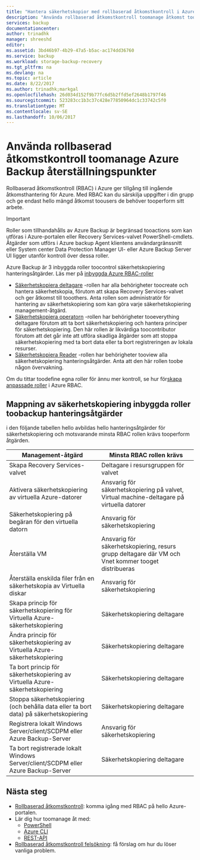 ```yaml
---
title: "Hantera säkerhetskopior med rollbaserad åtkomstkontroll i Azure | Microsoft Docs"
description: "Använda rollbaserad åtkomstkontroll toomanage åtkomst toobackup hanteringsåtgärder i Recovery Services-valvet."
services: backup
documentationcenter: 
author: trinadhk
manager: shreeshd
editor: 
ms.assetid: 3bd46b97-4b29-47a5-b5ac-ac174dd36760
ms.service: backup
ms.workload: storage-backup-recovery
ms.tgt_pltfrm: na
ms.devlang: na
ms.topic: article
ms.date: 8/22/2017
ms.author: trinadhk;markgal
ms.openlocfilehash: 26d034d152f9b77fc6d5b2ffd5ef2648b1797f46
ms.sourcegitcommit: 523283cc1b3c37c428e77850964dc1c33742c5f0
ms.translationtype: MT
ms.contentlocale: sv-SE
ms.lasthandoff: 10/06/2017
---
```

# <a name="use-role-based-access-control-toomanage-azure-backup-recovery-points"></a>Använda rollbaserad åtkomstkontroll toomanage Azure Backup återställningspunkter
Rollbaserad åtkomstkontroll (RBAC) i Azure ger tillgång till ingående åtkomsthantering för Azure. Med RBAC kan du särskilja uppgifter i din grupp och ge endast hello mängd åtkomst toousers de behöver tooperform sitt arbete.

> [!IMPORTANT]
> Roller som tillhandahålls av Azure Backup är begränsad tooactions som kan utföras i Azure-portalen eller Recovery Services-valvet PowerShell-cmdlets. Åtgärder som utförs i Azure backup Agent klientens användargränssnitt eller System center Data Protection Manager UI- eller Azure Backup Server UI ligger utanför kontroll över dessa roller.

Azure Backup är 3 inbyggda roller toocontrol säkerhetskopiering hanteringsåtgärder. Läs mer på [inbyggda Azure RBAC-roller](../active-directory/role-based-access-built-in-roles.md)

* [Säkerhetskopiera deltagare](../active-directory/role-based-access-built-in-roles.md#backup-contributor) -rollen har alla behörigheter toocreate och hantera säkerhetskopia, förutom att skapa Recovery Services-valvet och ger åtkomst till tooothers. Anta rollen som administratör för hantering av säkerhetskopiering som kan göra varje säkerhetskopiering management-åtgärd.
* [Säkerhetskopiera operatorn](../active-directory/role-based-access-built-in-roles.md#backup-operator) -rollen har behörigheter tooeverything deltagare förutom att ta bort säkerhetskopiering och hantera principer för säkerhetskopiering. Den här rollen är likvärdiga toocontributor förutom att det går inte att utföra skadliga åtgärder som att stoppa säkerhetskopiering med ta bort data eller ta bort registreringen av lokala resurser.
* [Säkerhetskopiera Reader](../active-directory/role-based-access-built-in-roles.md#backup-reader) -rollen har behörigheter tooview alla säkerhetskopiering hanteringsåtgärder. Anta att den här rollen toobe någon övervakning.

Om du tittar toodefine egna roller för ännu mer kontroll, se hur för[skapa anpassade roller](../active-directory/role-based-access-control-custom-roles.md) i Azure RBAC.



## <a name="mapping-backup-built-in-roles-toobackup-management-actions"></a>Mappning av säkerhetskopiering inbyggda roller toobackup hanteringsåtgärder
i den följande tabellen hello avbildas hello hanteringsåtgärder för säkerhetskopiering och motsvarande minsta RBAC rollen krävs tooperform åtgärden.

| Management-åtgärd | Minsta RBAC rollen krävs |
| --- | --- |
| Skapa Recovery Services-valvet | Deltagare i resursgruppen för valvet |
| Aktivera säkerhetskopiering av virtuella Azure-datorer | Ansvarig för säkerhetskopiering på valvet, Virtual machine-deltagare på virtuella datorer |
| Säkerhetskopiering på begäran för den virtuella datorn | Ansvarig för säkerhetskopiering |
| Återställa VM | Ansvarig för säkerhetskopiering, resurs grupp deltagare där VM och Vnet kommer tooget distribueras |
| Återställa enskilda filer från en säkerhetskopia av Virtuella diskar | Ansvarig för säkerhetskopiering |
| Skapa princip för säkerhetskopiering för Virtuella Azure-säkerhetskopiering | Säkerhetskopiering deltagare |
| Ändra princip för säkerhetskopiering av Virtuella Azure-säkerhetskopiering | Säkerhetskopiering deltagare |
| Ta bort princip för säkerhetskopiering av Virtuella Azure-säkerhetskopiering | Säkerhetskopiering deltagare |
| Stoppa säkerhetskopiering (och behålla data eller ta bort data) på säkerhetskopiering | Säkerhetskopiering deltagare |
| Registrera lokalt Windows Server/client/SCDPM eller Azure Backup-Server | Ansvarig för säkerhetskopiering |
| Ta bort registrerade lokalt Windows Server/client/SCDPM eller Azure Backup-Server | Säkerhetskopiering deltagare |

## <a name="next-steps"></a>Nästa steg
* [Rollbaserad åtkomstkontroll](../active-directory/role-based-access-control-configure.md): komma igång med RBAC på hello Azure-portalen.
* Lär dig hur toomanage åt med:
  * [PowerShell](../active-directory/role-based-access-control-manage-access-powershell.md)
  * [Azure CLI](../active-directory/role-based-access-control-manage-access-azure-cli.md)
  * [REST-API](../active-directory/role-based-access-control-manage-access-rest.md)
* [Rollbaserad åtkomstkontroll felsökning](../active-directory/role-based-access-control-troubleshooting.md): få förslag om hur du löser vanliga problem.
